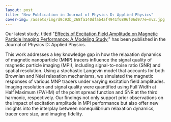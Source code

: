 ```yaml
---
layout: post
title: "New Publication in Journal of Physics D: Applied Physics"
cover-img: /assets/img/d9c93b_268fa140dfab4af4941f6896f06d977e~mv2.jpg
---
```

Our latest study, titled "[Effects of Excitation Field Amplitude on Magnetic Particle Imaging Performance: A Modeling Study](https://iopscience.iop.org/article/10.1088/1361-6463/adeea2)," has been published in the Journal of Physics D: Applied Physics.

  

This work addresses a key knowledge gap in how the relaxation dynamics of magnetic nanoparticle (MNP) tracers influence the signal quality of magnetic particle imaging (MPI), including signal-to-noise ratio (SNR) and spatial resolution. Using a stochastic Langevin model that accounts for both Brownian and Néel relaxation mechanisms, we simulated the magnetic responses of various MNP tracers under varying excitation field amplitudes. Imaging resolution and signal quality were quantified using Full Width at Half Maximum (FWHM) of the point spread function and SNR at the third harmonic, respectively. Our findings not only support prior observations on the impact of excitation amplitude in MPI performance but also offer new insights into the interplay between nonequilibrium relaxation dynamics, tracer core size, and imaging fidelity.